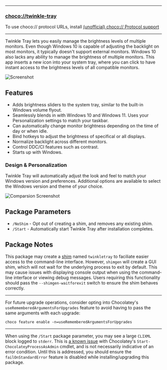 
---
### [choco://twinkle-tray](choco://twinkle-tray)
To use choco:// protocol URLs, install [(unofficial) choco:// Protocol support ](https://chocolatey.org/packages/choco-protocol-support)

---

Twinkle Tray lets you easily manage the brightness levels of multiple monitors. Even though Windows 10 is capable of adjusting the backlight on most monitors, it typically doesn't support external monitors. Windows 10 also lacks any ability to manage the brightness of multiple monitors. This app inserts a new icon into your system tray, where you can click to have instant access to the brightness levels of all compatible monitors.

![Screenshot](https://cdn.jsdelivr.net/gh/brogers5/chocolatey-package-twinkle-tray@ad59227d2bac35585d8e4831082727cc4e4d321b/tt-screenshot-w11.jpg)

## Features
  * Adds brightness sliders to the system tray, similar to the built-in Windows volume flyout.
  * Seamlessly blends in with Windows 10 and Windows 11. Uses your Personalization settings to match your taskbar.
  * Can automatically change monitor brightness depending on the time of day or when idle.
  * Bind hotkeys to adjust the brightness of specifical or all displays.
  * Normalize backlight across different monitors.
  * Control DDC/CI features such as contrast.
  * Starts up with Windows.

### Design & Personalization
Twinkle Tray will automatically adjust the look and feel to match your Windows version and preferences. Additional options are available to select the Windows version and theme of your choice.

![Comparsion Screenshot](https://cdn.jsdelivr.net/gh/brogers5/chocolatey-package-twinkle-tray@ad59227d2bac35585d8e4831082727cc4e4d321b/tt-comparison.jpg)

## Package Parameters

* `/NoShim` - Opt out of creating a shim, and removes any existing shim.
* `/Start` - Automatically start Twinkle Tray after installation completes.

## Package Notes

This package may create a [shim](https://docs.chocolatey.org/en-us/features/shim) named `twinkletray` to faciliate easier access to the command-line interface. However, `shimgen` will create a GUI shim, which will not wait for the underlying process to exit by default. This may cause issues with displaying console output when using the command-line interface or viewing debug messages. Users requiring this functionality should pass the `--shimgen-waitforexit` switch to ensure the shim behaves correctly.

---

For future upgrade operations, consider opting into Chocolatey's `useRememberedArgumentsForUpgrades` feature to avoid having to pass the same arguments with each upgrade:
```
choco feature enable -n=useRememberedArgumentsForUpgrades
```

---

When using the `/Start` package parameter, you may see a large `CLIXML` block logged to `stderr`. This is [a known issue](https://github.com/chocolatey/choco/issues/1016) with Chocolatey's `Start-ChocolateyProcessAsAdmin` cmdlet, and is not necessarily indicative of an error condition. Until this is addressed, you should ensure the `failOnStandardError` feature is disabled while installing/upgrading this package.

